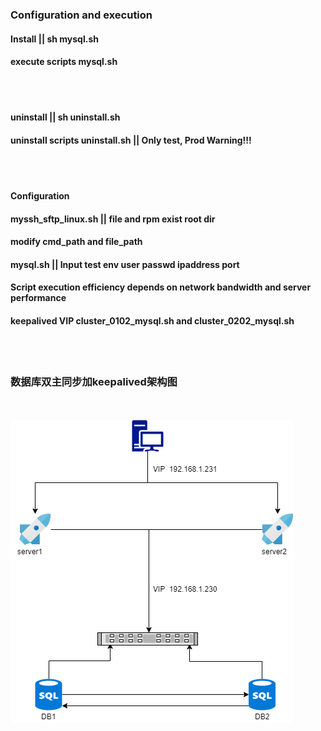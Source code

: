 ### Configuration and execution
#### Install   || sh mysql.sh 
#### execute scripts mysql.sh
<br></br>
#### uninstall || sh uninstall.sh
#### uninstall scripts uninstall.sh || Only test, Prod Warning!!!
<br></br>
#### Configuration
#### myssh_sftp_linux.sh || file and rpm exist root dir
#### modify cmd_path and file_path
#### mysql.sh || Input test env user passwd ipaddress port
#### Script execution efficiency depends on network bandwidth and server performance
#### keepalived VIP cluster_0102_mysql.sh and cluster_0202_mysql.sh
<br></br>

### 数据库双主同步加keepalived架构图    
<br></br>
![mysqlcluster](https://github.com/happyhelloworld/shell/blob/master/images/mysql%E9%9B%86%E7%BE%A4%E6%9E%B6%E6%9E%84%E5%9B%BE1.png)
